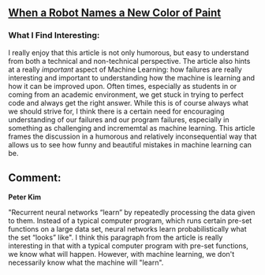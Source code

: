 ## [When a Robot Names a New Color of Paint](https://www.theatlantic.com/technology/archive/2017/05/when-a-robot-names-a-new-color-of-paint/527421/)

### What I Find Interesting:
I really enjoy that this article is not only humorous, but easy to understand from both a technical and non-technical perspective. The article also hints at a really *important* aspect of Machine Learning: how failures are really interesting and important to understanding how the machine is learning and how it can be improved upon. Often times, especially as students in or coming from an academic environment, we get stuck in trying to perfect code and always get the right answer. While this is of course always what we should strive for, I think there is a certain need for encouraging understanding of our failures and our program failures, especially in something as challenging and incrememtal as machine learning. This article frames the discussion in a humorous and relatively inconsequential way that allows us to see how funny and beautiful mistakes in machine learning can be. 



## Comment:
**Peter Kim**

"Recurrent neural networks “learn” by repeatedly processing the data given to them. Instead of a typical computer program, which runs certain pre-set functions on a large data set, neural networks learn probabilistically what the set “looks” like". I think this paragraph from the article is really interesting in that with a typical computer program with pre-set functions, we know what will happen. However, with machine learning, we don't necessarily know what the machine will "learn".